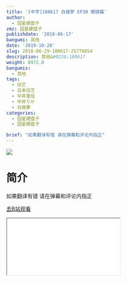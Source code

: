 ```yaml
---
title: '[中字]180617 白昼梦 EP30 眼镜篇'
author:
  - 囧星硬盘子
zmz: 囧星硬盘子
publishdate: '2018-06-17'
bangumi: 其他
date: '2019-10-28'
slug: 2018-06-29-180617-25776054
description: 其他&#8226;180617
weight: 8972.0
bangumis:
  - 其他
tags:
  - 综艺
  - 日本综艺
  - 中井里佳
  - 中井りか
  - 白昼夢
categories:
  - 囧星硬盘子
  - 囧星硬盘子

brief: "如果翻译有错 请在弹幕和评论内指正"
---
```

![](https://raw.githubusercontent.com/tcgriffith/owaraisite/master/static/tmpimg/f20adb16b56b3e70f14eca18dc5b1b3cf3b0d6a2.jpg.480.jpg)
# 简介  
如果翻译有错 请在弹幕和评论内指正  

[去B站观看](https://www.bilibili.com/video/av25776054/)
<div class ="resp-container"><iframe class="testiframe" src="//player.bilibili.com/player.html?aid=25776054"", scrolling="no", allowfullscreen="true" > </iframe></div> 
